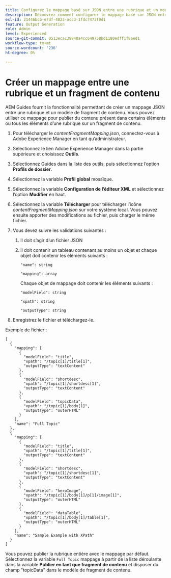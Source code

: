 ```yaml
---
title: Configurez le mappage basé sur JSON entre une rubrique et un modèle de fragment de contenu.
description: Découvrez comment configurer le mappage basé sur JSON entre une rubrique et un modèle de fragment de contenu.
exl-id: 21446bcb-e7df-4823-acc3-1fdc7473f0d1
feature: Output Generation
role: Admin
level: Experienced
source-git-commit: 0513ecac38840a4cc649758bd1180edff1f8aed1
workflow-type: tm+mt
source-wordcount: '236'
ht-degree: 0%

---
```


# Créer un mappage entre une rubrique et un fragment de contenu

AEM Guides fournit la fonctionnalité permettant de créer un mappage JSON entre une rubrique et un modèle de fragment de contenu. Vous pouvez utiliser ce mappage pour publier du contenu présent dans certains éléments ou tous les éléments d’une rubrique sur un fragment de contenu.

1. Pour télécharger le *contentFragmentMapping.json*, connectez-vous à Adobe Experience Manager en tant qu’administrateur.
1. Sélectionnez le lien Adobe Experience Manager dans la partie supérieure et choisissez **Outils**.
1. Sélectionnez Guides dans la liste des outils, puis sélectionnez l’option **Profils de dossier**.
1. Sélectionnez la variable **Profil global** mosaïque.
1. Sélectionnez la variable **Configuration de l’éditeur XML** et sélectionnez l’option **Modifier** en haut.
1. Sélectionnez la variable **Télécharger** pour télécharger l’icône *contentFragmentMapping.json*  sur votre système local. Vous pouvez ensuite apporter des modifications au fichier, puis charger le même fichier.

1. Vous devez suivre les validations suivantes :

   1. Il doit s’agir d’un fichier JSON
   2. Il doit contenir un tableau contenant au moins un objet et chaque objet doit contenir les éléments suivants :


      `"name": string `

      `"mapping": array`

      Chaque objet de mappage doit contenir les éléments suivants :

      `"modelField": string`

      `"xpath": string`

      `"outputType": string`
1. Enregistrez le fichier et téléchargez-le.

Exemple de fichier :

```
[
  {
    "mapping": [
      {
        "modelField": "title",
        "xpath": "/topic[1]/title[1]",
        "outputType": "textContent"
      },
      {
        "modelField": "shortdesc",
        "xpath": "/topic[1]/shortdesc[1]",
        "outputType": "textContent"
      },
      {
        "modelField": "topicData",
        "xpath": "/topic[1]/body[1]",
        "outputType": "outerHTML"
      }
    ],
    "name": "Full Topic"
  },
  {
    "mapping": [
      {
        "modelField": "title",
        "xpath": "/topic[1]/title[1]",
        "outputType": "textContent"
      },
      {
        "modelField": "shortdesc",
        "xpath": "/topic[1]/shortdesc[1]",
        "outputType": "textContent"
      },
      {
        "modelField": "heroImage",
        "xpath": "/topic[1]/body[1]/p[1]/image[1]",
        "outputType": "outerHTML"
      },
      {
        "modelField": "dataTable",
        "xpath": "/topic[1]/body[1]/table[1]",
        "outputType": "outerHTML"
      }
    ],
    "name": "Sample Example with XPath"
  }
]
```

Vous pouvez publier la rubrique entière avec le mappage par défaut. Sélectionnez la variable `Full Topic` mappage à partir de la liste déroulante dans la variable **Publier en tant que fragment de contenu** et disposer du champ &quot;topicData&quot; dans le modèle de fragment de contenu.
